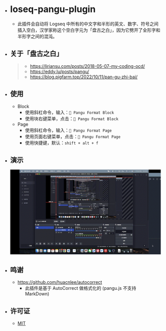 - # loseq-pangu-plugin

  - 此插件会自动将 Logseq 中所有的中文字和半形的英文、数字、符号之间插入空白，汉学家称这个空白字元为「盘古之白」，因为它劈开了全形字和半形字之间的混沌。

- ## 关于「盘古之白」

  > - https://liriansu.com/posts/2018-05-07-my-coding-ocd/
  > - https://eddy.lu/posts/pangu/
  > - https://blog.pigfarm.top/2022/10/11/pan-gu-zhi-bai/

- ## 使用

  - Block
    - 使用斜杠命令，输入：`📄 Pangu Format Block`
    - 使用块右键菜单，点击：`📄 Pangu Format Block`
  - Page
    - 使用斜杠命令，输入：`📄 Pangu Format Page`
    - 使用页面右键菜单，点击：`📄 Pangu Format Page`
    - 使用快捷键，默认：`shift + alt + f`
    
- ## 演示

  ![demo](./loseq-pangu-demo.gif)

- ## 鸣谢

  - https://github.com/huacnlee/autocorrect
    - 此插件是基于 AutoCorrect 做格式化的 (pangu.js 不支持 MarkDown)

- ## 许可证
  - [MIT](https://choosealicense.com/licenses/mit/)
